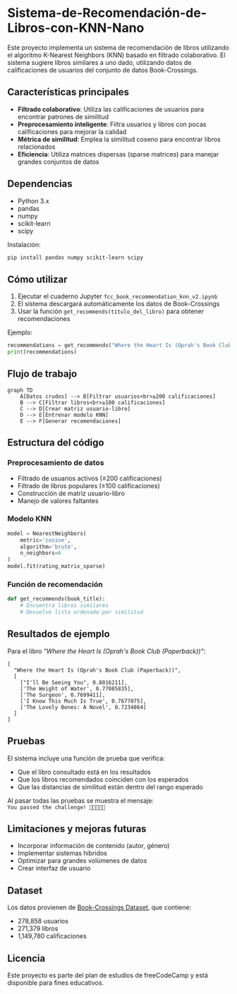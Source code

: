 # Sistema-de-Recomendación-de-Libros-con-KNN-Nano

Este proyecto implementa un sistema de recomendación de libros utilizando el algoritmo K-Nearest Neighbors (KNN) basado en filtrado colaborativo. El sistema sugiere libros similares a uno dado, utilizando datos de calificaciones de usuarios del conjunto de datos Book-Crossings.

## Características principales

- **Filtrado colaborativo**: Utiliza las calificaciones de usuarios para encontrar patrones de similitud
- **Preprocesamiento inteligente**: Filtra usuarios y libros con pocas calificaciones para mejorar la calidad
- **Métrica de similitud**: Emplea la similitud coseno para encontrar libros relacionados
- **Eficiencia**: Utiliza matrices dispersas (sparse matrices) para manejar grandes conjuntos de datos

## Dependencias

- Python 3.x
- pandas
- numpy
- scikit-learn
- scipy

Instalación:
```bash
pip install pandas numpy scikit-learn scipy
```

## Cómo utilizar

1. Ejecutar el cuaderno Jupyter `fcc_book_recommendation_knn_v2.ipynb`
2. El sistema descargará automáticamente los datos de Book-Crossings
3. Usar la función `get_recommends(título_del_libro)` para obtener recomendaciones

Ejemplo:
```python
recommendations = get_recommends("Where the Heart Is (Oprah's Book Club (Paperback))")
print(recommendations)
```

## Flujo de trabajo

```mermaid
graph TD
    A[Datos crudos] --> B[Filtrar usuarios<br>≥200 calificaciones]
    B --> C[Filtrar libros<br>≥100 calificaciones]
    C --> D[Crear matriz usuario-libro]
    D --> E[Entrenar modelo KNN]
    E --> F[Generar recomendaciones]
```

## Estructura del código

### Preprocesamiento de datos
- Filtrado de usuarios activos (≥200 calificaciones)
- Filtrado de libros populares (≥100 calificaciones)
- Construcción de matriz usuario-libro
- Manejo de valores faltantes

### Modelo KNN
```python
model = NearestNeighbors(
    metric='cosine', 
    algorithm='brute', 
    n_neighbors=6
)
model.fit(rating_matrix_sparse)
```

### Función de recomendación
```python
def get_recommends(book_title):
    # Encuentra libros similares
    # Devuelve lista ordenada por similitud
```

## Resultados de ejemplo

Para el libro *"Where the Heart Is (Oprah's Book Club (Paperback))"*:
```
[
  "Where the Heart Is (Oprah's Book Club (Paperback))",
  [
    ["I'll Be Seeing You", 0.8016211],
    ['The Weight of Water', 0.77085835],
    ['The Surgeon', 0.7699411],
    ['I Know This Much Is True', 0.7677075],
    ['The Lovely Bones: A Novel', 0.7234864]
  ]
]
```

## Pruebas
El sistema incluye una función de prueba que verifica:
- Que el libro consultado está en los resultados
- Que los libros recomendados coinciden con los esperados
- Que las distancias de similitud están dentro del rango esperado

Al pasar todas las pruebas se muestra el mensaje:  
`You passed the challenge! 🎉🎉🎉🎉🎉`

## Limitaciones y mejoras futuras
- Incorporar información de contenido (autor, género)
- Implementar sistemas híbridos
- Optimizar para grandes volúmenes de datos
- Crear interfaz de usuario

## Dataset
Los datos provienen de [Book-Crossings Dataset](http://www2.informatik.uni-freiburg.de/~cziegler/BX/), que contiene:
- 278,858 usuarios
- 271,379 libros
- 1,149,780 calificaciones

## Licencia
Este proyecto es parte del plan de estudios de freeCodeCamp y está disponible para fines educativos.






